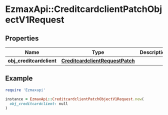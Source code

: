 # EzmaxApi::CreditcardclientPatchObjectV1Request

## Properties

| Name | Type | Description | Notes |
| ---- | ---- | ----------- | ----- |
| **obj_creditcardclient** | [**CreditcardclientRequestPatch**](CreditcardclientRequestPatch.md) |  |  |

## Example

```ruby
require 'Ezmaxapi'

instance = EzmaxApi::CreditcardclientPatchObjectV1Request.new(
  obj_creditcardclient: null
)
```

